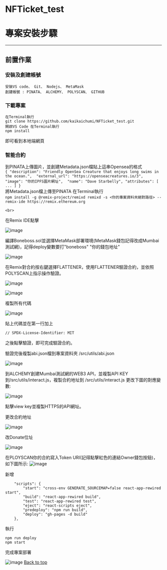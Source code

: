 ﻿# NFTicket_test
# 專案安裝步驟
----
## 前置作業
### 安裝及創建帳號
    安裝VS code、 Git、 Nodejs、 MetaMask
    創建帳號 : PINATA、 ALCHEMY、 POLYSCAN、 GITHUB

### 下載專案
    在Terminal執行
    git clone https://github.com/kaikaichumi/NFTicket_test.git
    開啟VS Code 在Terminal執行
    npm install
    
即可看到本地端網頁
### 智能合約
   到PINATA上傳圖片，並創建Metadata.json檔貼上這串Opensea的格式
   <br>
    ```
    {
      "description": "Friendly OpenSea Creature that enjoys long swims in the ocean.", 
      "external_url": "https://openseacreatures.io/3", 
      "image": "你的IPFS圖片網址", 
      "name": "Dave Starbelly",
      "attributes": [ ... ]
    }
    ```
    <br>
   將Metadata.json檔上傳至PINATA
   在Terminal執行
   <br>
    ```
    npm install -g @remix-project/remixd
    remixd -s <你的專案資料夾絕對路徑> --remix-ide https://remix.ethereum.org
    ```
    
    <br>
在Remix IDE點擊
<br>

![image](https://github.com/kaikaichumi/NFTicket_test/blob/main/result_pic/Remix_localhost.png)
<br>

編譯Boneboss.sol並選擇MetaMask部署環境(MetaMask錢包記得改成Mumbai測試網)，記得deploy變數要打"boneboss" "你的錢包地址"
<br>

![image](https://github.com/kaikaichumi/NFTicket_test/blob/main/result_pic/remix_deploy.png)
<br>

在Remix對合約按右鍵選擇FLATTENER，使用FLATTENER驗證合約，並依照POLYSCAN上指示操作驗證。
<br>

![image](https://github.com/kaikaichumi/NFTicket_test/blob/main/result_pic/polygon_verify.png)
<br>

![image](https://github.com/kaikaichumi/NFTicket_test/blob/main/result_pic/save_flatten.png)
<br>

複製所有代碼
<br>

![image](https://github.com/kaikaichumi/NFTicket_test/blob/main/result_pic/copy_verify.png)
<br>

貼上代碼並在第一行加上
```
// SPDX-License-Identifier: MIT
```
之後點擊驗證，即可完成驗證合約。

驗證完後複製abi.json檔到專案資料夾 /src/utils/abi.json
<br>

![image](https://github.com/kaikaichumi/NFTicket_test/blob/main/result_pic/abi_copy.png)
<br>

到ALCHEMY創建Mumbai測試網的WEB3 API，並複製API KEY到/src/utils/interact.js，複製合約地址到 /src/utils/interact.js 更改下圖的對應變數:
<br>

![image](https://github.com/kaikaichumi/NFTicket_test/blob/main/result_pic/alchemy_key.png)
<br>

點擊view key並複製HTTPS的API網址。
<br>

更改合約地址
<br>

![image](https://github.com/kaikaichumi/NFTicket_test/blob/main/result_pic/contract_change.png)
<br>

改Donate位址
<br>

![image](https://github.com/kaikaichumi/NFTicket_test/blob/main/result_pic/changedonate.png)
<br>

在PLOYSCAN你的合約寫入Token URI(記得點擊紅色的連結Owner錢包按鈕)，如下圖所示:
![image](https://github.com/kaikaichumi/NFTicket_test/blob/main/result_pic/setTokenURI.png)
<br>



新增
```
    "scripts": {
        "start": "cross-env GENERATE_SOURCEMAP=false react-app-rewired start",
        "build": "react-app-rewired build",
        "test": "react-app-rewired test",
        "eject": "react-scripts eject",
        "predeploy": "npm run build",
        "deploy": "gh-pages -d build"
    },
```
執行
```
npm run deploy
npm start
```

完成專案部署
<br>

![image](https://user-images.githubusercontent.com/126358442/228725675-ffd91684-48b3-487f-9b03-22f3273a5719.png)
<a href="#top">Back to top</a>
